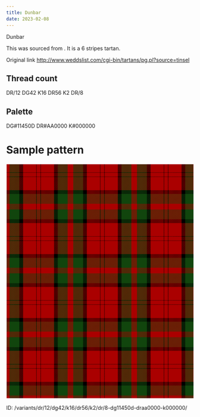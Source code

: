 ```yaml
---
title: Dunbar
date: 2023-02-08
---
```

Dunbar

This was sourced from <no value>.  It is a 6 stripes tartan.

Original link http://www.weddslist.com/cgi-bin/tartans/pg.pl?source=tinsel

## Thread count
DR/12 DG42 K16 DR56 K2 DR/8

## Palette
DG#11450D DR#AA0000 K#000000

# Sample pattern

![Tartan detail](tartan.png "DR/12 DG42 K16 DR56 K2 DR/8 tartan")

ID: /variants/dr/12/dg42/k16/dr56/k2/dr/8-dg11450d-draa0000-k000000/